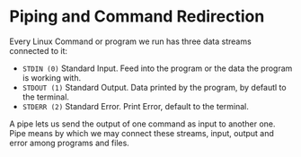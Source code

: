 # Piping and Command Redirection

Every Linux Command or program we run has three data streams connected to it:

- `STDIN (0)` Standard Input. Feed into the program or the data the program is working with.
- `STDOUT (1)` Standard Output. Data printed by the program, by defautl to the terminal.
- `STDERR (2)` Standard Error. Print Error, default to the terminal.

A pipe lets us send the output of one command as input to another one. Pipe means by which we may connect these streams, input, output and error among programs and files.
